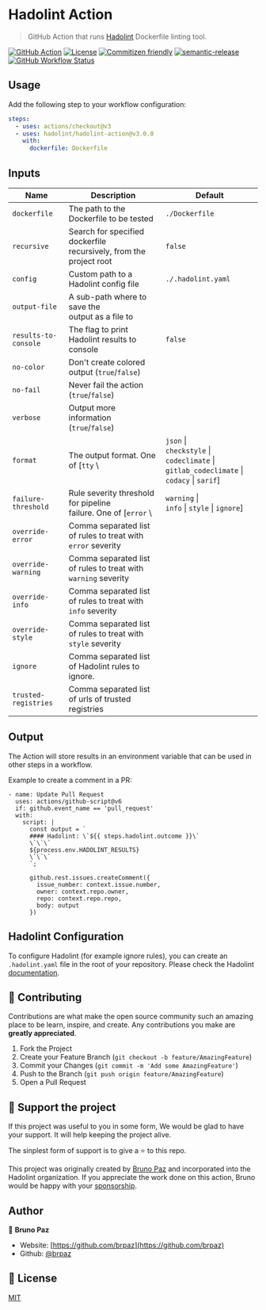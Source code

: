 # Hadolint Action

> GitHub Action that runs [Hadolint](https://github.com/hadolint/hadolint) Dockerfile linting tool.

[![GitHub Action](https://img.shields.io/badge/GitHub-Action-blue?style=for-the-badge)](https://github.com/features/actions)
[![License](https://img.shields.io/badge/License-MIT-yellow.svg?style=for-the-badge)](LICENSE)
[![Commitizen friendly](https://img.shields.io/badge/commitizen-friendly-brightgreen.svg?style=for-the-badge)](http://commitizen.github.io/cz-cli/)
[![semantic-release](https://img.shields.io/badge/%20%20%F0%9F%93%A6%F0%9F%9A%80-semantic--release-e10079.svg?style=for-the-badge)](https://github.com/semantic-release/semantic-release?style=for-the-badge)
[![GitHub Workflow Status](https://img.shields.io/github/actions/workflow/status/hadolint/hadolint-action/ci.yml?branch=master&style=for-the-badge)](https://github.com/hadolint/hadolint-action/action)


## Usage

Add the following step to your workflow configuration:

```yml
steps:
  - uses: actions/checkout@v3
  - uses: hadolint/hadolint-action@v3.0.0
    with:
      dockerfile: Dockerfile
```

## Inputs

| Name                 | Description                                                                                                                   | Default            |
|----------------------|-------------------------------------------------------------------------------------------------------------------------------|--------------------|
| `dockerfile`         | The path to the Dockerfile to be tested                                                                                       | `./Dockerfile`     |
| `recursive`          | Search for specified dockerfile </br> recursively, from the project root                                                      | `false`            |
| `config`             | Custom path to a Hadolint config file                                                                                         | `./.hadolint.yaml` |
| `output-file`        | A sub-path where to save the </br> output as a file to                                                                        |                    |
| `results-to-console` | The flag to print Hadolint results to console                                                                                 | `false`            |
| `no-color`           | Don't create colored output (`true`/`false`)                                                                                  |                    |
| `no-fail`            | Never fail the action (`true`/`false`)                                                                                        |                    |
| `verbose`            | Output more information (`true`/`false`)                                                                                      |                    |
| `format`             | The output format. One of [`tty` \                                                                                            | `json` \| </br> `checkstyle` \| `codeclimate` \| </br> `gitlab_codeclimate` \| `codacy` \| `sarif`] | `tty`              |
| `failure-threshold`  | Rule severity threshold for pipeline </br> failure. One of [`error` \                                                         | `warning` \| </br>  `info` \| `style` \| `ignore`]               | `info`             |
| `override-error`     | Comma separated list of rules to treat with `error` severity                                                                  |                    |
| `override-warning`   | Comma separated list of rules to treat with `warning` severity                                                                |                    |
| `override-info`      | Comma separated list of rules to treat with `info` severity                                                                   |                    |
| `override-style`     | Comma separated list of rules to treat with `style` severity                                                                  |                    |
| `ignore`             | Comma separated list of Hadolint rules to ignore.                                                                             | <none>             |
| `trusted-registries` | Comma separated list of urls of trusted registries                                                                            |                    |

## Output

The Action will store results in an environment variable that can be used in other steps in a workflow.

Example to create a comment in a PR:

```
- name: Update Pull Request
  uses: actions/github-script@v6
  if: github.event_name == 'pull_request'
  with:
    script: |
      const output = `
      #### Hadolint: \`${{ steps.hadolint.outcome }}\`
      \`\`\`
      ${process.env.HADOLINT_RESULTS}
      \`\`\`
      `;

      github.rest.issues.createComment({
        issue_number: context.issue.number,
        owner: context.repo.owner,
        repo: context.repo.repo,
        body: output
      })
```

## Hadolint Configuration

To configure Hadolint (for example ignore rules), you can create an `.hadolint.yaml` file in the root of your repository. Please check the Hadolint [documentation](https://github.com/hadolint/hadolint#configure).

## 🤝 Contributing

Contributions are what make the open source community such an amazing place to be learn, inspire, and create. Any contributions you make are **greatly appreciated**.

1. Fork the Project
2. Create your Feature Branch (`git checkout -b feature/AmazingFeature`)
3. Commit your Changes (`git commit -m 'Add some AmazingFeature'`)
4. Push to the Branch (`git push origin feature/AmazingFeature`)
5. Open a Pull Request

## 💛 Support the project

If this project was useful to you in some form, We would be glad to have your support. It will help keeping the project alive.

The sinplest form of support is to give a ⭐️ to this repo.

This project was originally created by [Bruno Paz](https://github.com/sponsors/brpaz) and incorporated into the Hadolint organization. If you appreciate the work done on this action, Bruno would be happy with your [sponsorship](https://github.com/sponsors/brpaz).

## Author

👤 **Bruno Paz**

* Website: [https://github.com/brpaz](https://github.com/brpaz)
* Github: [@brpaz](https://github.com/brpaz)

## 📝 License

[MIT](LICENSE)
